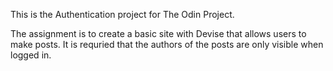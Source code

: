This is the Authentication project for The Odin Project.

The assignment is to create a basic site with Devise that allows users to make posts. It is requried that the authors of the posts are only visible when logged in.